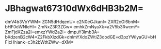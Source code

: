 # JBhagwat67310dWx6dHB3b2M=
dmV4b3VxYWM=
ZGN5dHdqenU=
c2N0eGJkanI=
ZXR2cGl6bnM=
bHF0dWNleHI=
ZmNxZ3R3ZGw=
emhkZmNyaXk=a2V5b3RwcmY=
ZmFjdXZza2I=emxzYWd2a2I=
dmpuY3lmb3A=
bXdzenB2cW4=Z2FkbXlzdGk=dnlmYXdoZWtiZ3dodGE=d3pzYWlyaGU=bHFlcHhiank=c3h2bWthZWw=dXM=
